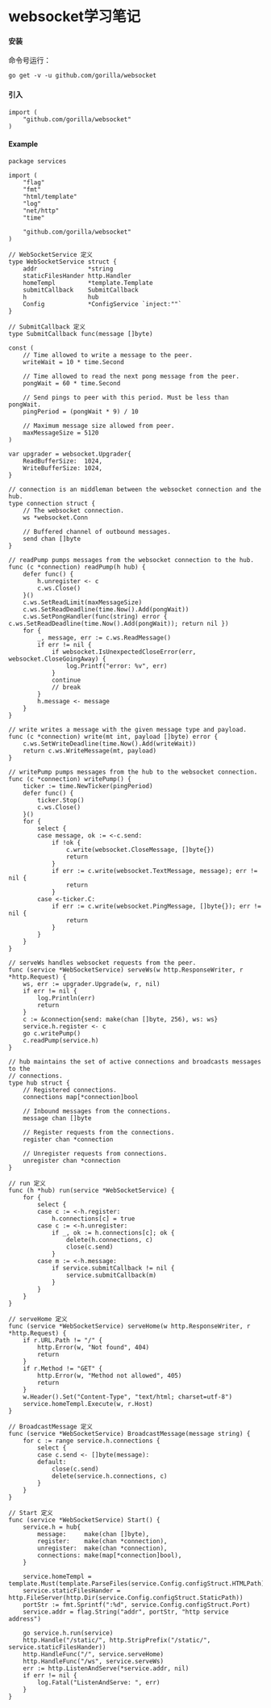 # websocket学习笔记

#### 安装
命令号运行：
 
    go get -v -u github.com/gorilla/websocket
#### 引入
    import (
        "github.com/gorilla/websocket"
    )
#### Example
    package services
    
    import (
        "flag"
        "fmt"
        "html/template"
        "log"
        "net/http"
        "time"
    
        "github.com/gorilla/websocket"
    )
    
    // WebSocketService 定义
    type WebSocketService struct {
        addr              *string
        staticFilesHander http.Handler
        homeTempl         *template.Template
        submitCallback    SubmitCallback
        h                 hub
        Config            *ConfigService `inject:""`
    }
    
    // SubmitCallback 定义
    type SubmitCallback func(message []byte)
    
    const (
        // Time allowed to write a message to the peer.
        writeWait = 10 * time.Second
    
        // Time allowed to read the next pong message from the peer.
        pongWait = 60 * time.Second
    
        // Send pings to peer with this period. Must be less than pongWait.
        pingPeriod = (pongWait * 9) / 10
    
        // Maximum message size allowed from peer.
        maxMessageSize = 5120
    )
    
    var upgrader = websocket.Upgrader{
        ReadBufferSize:  1024,
        WriteBufferSize: 1024,
    }
    
    // connection is an middleman between the websocket connection and the hub.
    type connection struct {
        // The websocket connection.
        ws *websocket.Conn
    
        // Buffered channel of outbound messages.
        send chan []byte
    }

    // readPump pumps messages from the websocket connection to the hub.
    func (c *connection) readPump(h hub) {
        defer func() {
            h.unregister <- c
            c.ws.Close()
        }()
        c.ws.SetReadLimit(maxMessageSize)
        c.ws.SetReadDeadline(time.Now().Add(pongWait))
        c.ws.SetPongHandler(func(string) error { c.ws.SetReadDeadline(time.Now().Add(pongWait)); return nil })
        for {
            _, message, err := c.ws.ReadMessage()
            if err != nil {
                if websocket.IsUnexpectedCloseError(err, websocket.CloseGoingAway) {
                    log.Printf("error: %v", err)
                }
                continue
                // break
            }
            h.message <- message
        }
    }
    
    // write writes a message with the given message type and payload.
    func (c *connection) write(mt int, payload []byte) error {
        c.ws.SetWriteDeadline(time.Now().Add(writeWait))
        return c.ws.WriteMessage(mt, payload)
    }
    
    // writePump pumps messages from the hub to the websocket connection.
    func (c *connection) writePump() {
        ticker := time.NewTicker(pingPeriod)
        defer func() {
            ticker.Stop()
            c.ws.Close()
        }()
        for {
            select {
            case message, ok := <-c.send:
                if !ok {
                    c.write(websocket.CloseMessage, []byte{})
                    return
                }
                if err := c.write(websocket.TextMessage, message); err != nil {
                    return
                }
            case <-ticker.C:
                if err := c.write(websocket.PingMessage, []byte{}); err != nil {
                    return
                }
            }
        }
    }
    
    // serveWs handles websocket requests from the peer.
    func (service *WebSocketService) serveWs(w http.ResponseWriter, r *http.Request) {
        ws, err := upgrader.Upgrade(w, r, nil)
        if err != nil {
            log.Println(err)
            return
        }
        c := &connection{send: make(chan []byte, 256), ws: ws}
        service.h.register <- c
        go c.writePump()
        c.readPump(service.h)
    }
    
    // hub maintains the set of active connections and broadcasts messages to the
    // connections.
    type hub struct {
        // Registered connections.
        connections map[*connection]bool
    
        // Inbound messages from the connections.
        message chan []byte
    
        // Register requests from the connections.
        register chan *connection
    
        // Unregister requests from connections.
        unregister chan *connection
    }
    
    // run 定义
    func (h *hub) run(service *WebSocketService) {
        for {
            select {
            case c := <-h.register:
                h.connections[c] = true
            case c := <-h.unregister:
                if _, ok := h.connections[c]; ok {
                    delete(h.connections, c)
                    close(c.send)
                }
            case m := <-h.message:
                if service.submitCallback != nil {
                    service.submitCallback(m)
                }
            }
        }
    }
    
    // serveHome 定义
    func (service *WebSocketService) serveHome(w http.ResponseWriter, r *http.Request) {
        if r.URL.Path != "/" {
            http.Error(w, "Not found", 404)
            return
        }
        if r.Method != "GET" {
            http.Error(w, "Method not allowed", 405)
            return
        }
        w.Header().Set("Content-Type", "text/html; charset=utf-8")
        service.homeTempl.Execute(w, r.Host)
    }
    
    // BroadcastMessage 定义
    func (service *WebSocketService) BroadcastMessage(message string) {
        for c := range service.h.connections {
            select {
            case c.send <- []byte(message):
            default:
                close(c.send)
                delete(service.h.connections, c)
            }
        }
    }
    
    // Start 定义
    func (service *WebSocketService) Start() {
        service.h = hub{
            message:     make(chan []byte),
            register:    make(chan *connection),
            unregister:  make(chan *connection),
            connections: make(map[*connection]bool),
        }
    
        service.homeTempl = template.Must(template.ParseFiles(service.Config.configStruct.HTMLPath))
        service.staticFilesHander = http.FileServer(http.Dir(service.Config.configStruct.StaticPath))
        portStr := fmt.Sprintf(":%d", service.Config.configStruct.Port)
        service.addr = flag.String("addr", portStr, "http service address")
    
        go service.h.run(service)
        http.Handle("/static/", http.StripPrefix("/static/", service.staticFilesHander))
        http.HandleFunc("/", service.serveHome)
        http.HandleFunc("/ws", service.serveWs)
        err := http.ListenAndServe(*service.addr, nil)
        if err != nil {
            log.Fatal("ListenAndServe: ", err)
        }
    }
